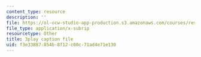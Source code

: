 ```yaml
---
content_type: resource
description: ''
file: https://ol-ocw-studio-app-production.s3.amazonaws.com/courses/res-3-003-learn-to-build-your-own-videogame-with-the-unity-game-engine-and-microsoft-kinect-january-iap-2017/f3e33887854b8f12c00c71ad4e71e130_gBD44yITfrw.srt
file_type: application/x-subrip
resourcetype: Other
title: 3play caption file
uid: f3e33887-854b-8f12-c00c-71ad4e71e130
---
```

